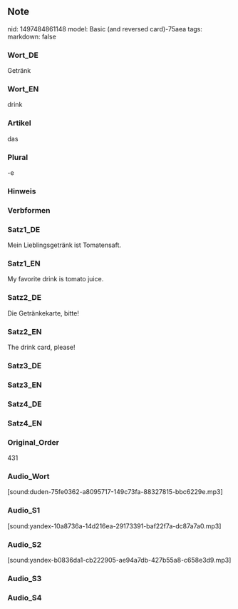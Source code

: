 ## Note
nid: 1497484861148
model: Basic (and reversed card)-75aea
tags: 
markdown: false

### Wort_DE
Getränk

### Wort_EN
drink

### Artikel
das

### Plural
-e

### Hinweis


### Verbformen


### Satz1_DE
Mein Lieblingsgetränk ist Tomatensaft.

### Satz1_EN
My favorite drink is tomato juice.

### Satz2_DE
Die Getränkekarte, bitte!

### Satz2_EN
The drink card, please!

### Satz3_DE


### Satz3_EN


### Satz4_DE


### Satz4_EN


### Original_Order
431

### Audio_Wort
[sound:duden-75fe0362-a8095717-149c73fa-88327815-bbc6229e.mp3]

### Audio_S1
[sound:yandex-10a8736a-14d216ea-29173391-baf22f7a-dc87a7a0.mp3]

### Audio_S2
[sound:yandex-b0836da1-cb222905-ae94a7db-427b55a8-c658e3d9.mp3]

### Audio_S3


### Audio_S4

